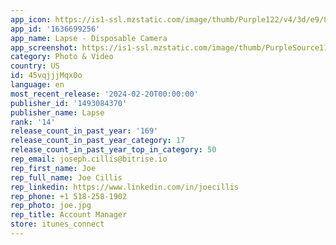 ```yaml
---
app_icon: https://is1-ssl.mzstatic.com/image/thumb/Purple122/v4/3d/e9/8c/3de98c3e-9350-24ac-0f62-fceff0028446/LapseAppIcon-Hotflush-0-0-1x_U007ephone-0-85-220.png/1024x1024bb.png
app_id: '1636699256'
app_name: Lapse - Disposable Camera
app_screenshot: https://is1-ssl.mzstatic.com/image/thumb/PurpleSource116/v4/db/07/9e/db079e5e-f84e-69d0-1ffd-9472defca04a/efd2ac77-c546-4ff0-9f85-30b4574af991_1.png/1242x2688bb.png
category: Photo & Video
country: US
id: 45vqjjjMqx0o
language: en
most_recent_release: '2024-02-20T00:00:00'
publisher_id: '1493084370'
publisher_name: Lapse
rank: '14'
release_count_in_past_year: '169'
release_count_in_past_year_category: 17
release_count_in_past_year_top_in_category: 50
rep_email: joseph.cillis@bitrise.io
rep_first_name: Joe
rep_full_name: Joe Cillis
rep_linkedin: https://www.linkedin.com/in/joecillis
rep_phone: +1 518-258-1902
rep_photo: joe.jpg
rep_title: Account Manager
store: itunes_connect
---
```

